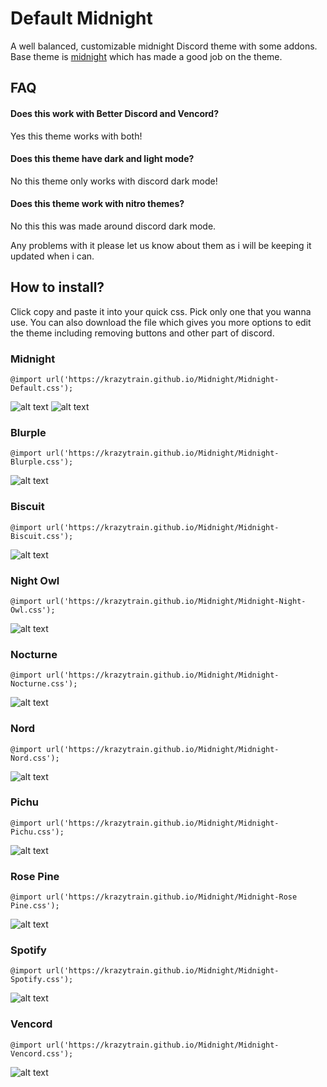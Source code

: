# Default Midnight
A well balanced, customizable midnight Discord theme with some addons. Base theme is [midnight](https://github.com/refact0r/midnight-discord) which has made a good job on the theme.
## FAQ
#### Does this work with Better Discord and Vencord?
Yes this theme works with both!
#### Does this theme have dark and light mode?
No this theme only works with discord dark mode!
#### Does this theme work with nitro themes?
No this this was made around discord dark mode.

Any problems with it please let us know about them as i will be keeping it updated when i can.

## How to install?
Click copy and paste it into your quick css. Pick only one that you wanna use.
You can also download the file which gives you more options to edit the theme including removing buttons and other part of discord.
### Midnight
```
@import url('https://krazytrain.github.io/Midnight/Midnight-Default.css');
```
![alt text](https://i.postimg.cc/TPDGRZS5/midnight-main.png) ![alt text](https://i.postimg.cc/7ZcwrxBy/midnight-settings.png)
### Blurple
```
@import url('https://krazytrain.github.io/Midnight/Midnight-Blurple.css');
```
![alt text](https://i.postimg.cc/g2rm7wHD/blurple-main.png)
### Biscuit
```
@import url('https://krazytrain.github.io/Midnight/Midnight-Biscuit.css');
```
![alt text](https://i.postimg.cc/c1MxtGJQ/bisuit-main.png)
### Night Owl
```
@import url('https://krazytrain.github.io/Midnight/Midnight-Night-Owl.css');
```
![alt text](https://i.postimg.cc/mkwBvCnd/night-owl-main.png)
### Nocturne
```
@import url('https://krazytrain.github.io/Midnight/Midnight-Nocturne.css');
```
![alt text](https://i.postimg.cc/BvrSHqDC/nocturne-main.png)
### Nord
```
@import url('https://krazytrain.github.io/Midnight/Midnight-Nord.css');
```
![alt text](https://i.postimg.cc/nLjVXssz/nord-main.png)
### Pichu
```
@import url('https://krazytrain.github.io/Midnight/Midnight-Pichu.css');
```
![alt text](https://i.postimg.cc/YqMSdqPn/pichu-main.png)
### Rose Pine
```
@import url('https://krazytrain.github.io/Midnight/Midnight-Rose Pine.css');
```
![alt text](https://i.postimg.cc/x8SdD01d/rose-pine-main.png)
### Spotify
```
@import url('https://krazytrain.github.io/Midnight/Midnight-Spotify.css');
```
![alt text](https://i.postimg.cc/7Y9Zdr8x/spotify-main.png)
### Vencord
```
@import url('https://krazytrain.github.io/Midnight/Midnight-Vencord.css');
```
![alt text](https://i.postimg.cc/nzmLPsZ5/vencord-main.png)
